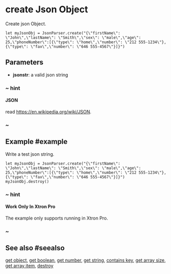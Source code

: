# create Json Object

Create json Object.

```blocks
let myJsonObj = JsonParser.create("{\"firstName\": \"John\",\"lastName\": \"Smith\",\"sex\": \"male\",\"age\": 25,\"phoneNumber\":[{\"type\": \"home\",\"number\": \"212 555-1234\"},{\"type\": \"fax\",\"number\": \"646 555-4567\"}]}")
```

## Parameters

* **jsonstr**: a valid json string

### ~ hint

#### JSON 

read https://en.wikipedia.org/wiki/JSON.

### ~

## Example #example

Write a test json string.

```blocks
let myJsonObj = JsonParser.create("{\"firstName\": \"John\",\"lastName\": \"Smith\",\"sex\": \"male\",\"age\": 25,\"phoneNumber\":[{\"type\": \"home\",\"number\": \"212 555-1234\"},{\"type\": \"fax\",\"number\": \"646 555-4567\"}]}")
myJsonObj.destroy()
```
### ~ hint

#### Work Only In Xtron Pro 

The example only supports running in Xtron Pro.

### ~

## See also #seealso

[get object](/reference/json/get-object),
[get boolean](/reference/json/get-boolean),
[get number](/reference/json/get-number),
[get string](/reference/json/get-string),
[contains key](/reference/json/contains-key),
[get array size](/reference/json/get-arraysize),
[get array item](/reference/json/get-array-item),
[destroy](/reference/json/destroy)